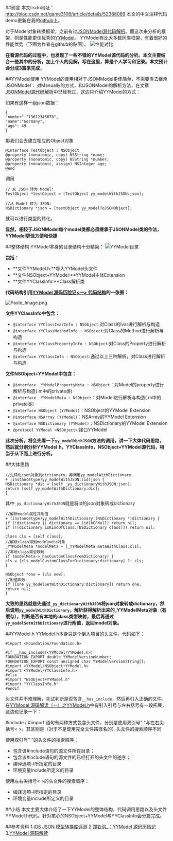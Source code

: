 ##前言
本文csdn地址：http://blog.csdn.net/game3108/article/details/52388089
本文的中文注释代码demo更新在我的[github](https://github.com/game3108/YYModelDemo)上。

对于Model对象转换框架，之前有过[JSONModel源代码解析](http://www.jianshu.com/p/64ce3927eb62)。而这次来分析的框架，则是性能更佳优秀的[YYModel](https://github.com/ibireme/YYModel)。
YYModel有比大多数同类框架，有着很好的性能优势（下图为作者在github的贴图）。
![性能对比](http://upload-images.jianshu.io/upload_images/1829891-6ee8698b642c99b9.png?imageMogr2/auto-orient/strip%7CimageView2/2/w/1240)

**在看源代码的过程中，也发现了一些不错的YYModel源代码的分析。本文主要结合一些其中的分析，加上个人的见解，写在这里，算是个人学习和记录。本文预计会分成3篇来完成，**

##YYModel使用
YYModel的使用相对于JSOMModel更佳简单，不需要类去继承JSONModel：
对Manually的方式，和JSONModel的解析方法，在文章[JSONModel源代码解析](http://www.jianshu.com/p/64ce3927eb62)中已经有过，这边只介绍YYModel的方式：

如果有这样一组json数据：
```
{
"number":"13612345678", 
"name":"Germany",
"age": 49
}
```
那我们会去建立相应的Object对象
```
@interface TestObject : NSObject
@property (nonatomic, copy) NSString *name;
@property (nonatomic, copy) NSString *number;
@property (nonatomic, assign) NSInteger age;
@end
```
调用
```
// 从 JSON 转为 Model:
TestObject *testObject = [TestObject yy_modelWithJSON:json];

//从 Model 转为 JSON:
NSDictionary *json = [testObject yy_modelToJSONObject];
```
就可以进行类型的转化。

**显然，相较于JSONModel每个model类都必须继承于JSONModel类的作法，YYModel更佳方便和快捷**

##整体结构
YYModel本身的目录结构十分精简：
![YYModel目录](http://upload-images.jianshu.io/upload_images/1829891-6bec1ddc5f880c8f.png?imageMogr2/auto-orient/strip%7CimageView2/2/w/1240)

**包括：**
* **文件YYModel.h:**导入YYModel头文件
* **文件NSObject+YYModel:**YYModel主体Extension
* **文件YYClassInfo:**Class解析类

**代码结构引用[YYModel 源码历险记<一> 代码结构](http://www.jianshu.com/users/aa41dad549af/latest_articles)的一张图：**

![Paste_Image.png](http://upload-images.jianshu.io/upload_images/1829891-b70669bd99f1b149.png?imageMogr2/auto-orient/strip%7CimageView2/2/w/1240)

**文件YYClassInfo中包含：**
* ``@interface YYClassIvarInfo : NSObject``:对Class的Ivar进行解析与构造
* ``@interface YYClassMethodInfo : NSObject``:对Class的Method进行解析与构造
* ``@interface YYClassPropertyInfo : NSObject``:对Class的Property进行解析与构造
* ``@interface YYClassInfo : NSObject``:通过以上三种解析，对Class进行解析与构造

**文件NSObject+YYModel中包含：**
* ``@interface _YYModelPropertyMeta : NSObject``：对Model的property进行解析与构造(.m中的private类)
* ``@interface _YYModelMeta : NSObject``：对Model进行解析与构造(.m中的private类)
* ``@interface NSObject (YYModel)``：NSObject的YYModel Extension
* ``@interface NSArray (YYModel)``：NSArray的YYModel Extension
* ``@interface NSDictionary (YYModel)``：NSDictionary的YYModel Extension
* ``@protocol YYModel <NSObject>``:接口YYModel

**此次分析，将会先看一下``yy_modelWithJSON``方法的调用，讲一下大体代码思路，然后就分别分析YYModel.h，YYClassInfo，NSObject+YYModel源代码，相当于从下而上进行分析。**

##大体思路
```
//先转化json对象到dictionary，再调用yy_modelWithDictionary
+ (instancetype)yy_modelWithJSON:(id)json {
NSDictionary *dic = [self _yy_dictionaryWithJSON:json];
return [self yy_modelWithDictionary:dic];
}
```
其中``_yy_dictionaryWithJSON``就是将id的json对象转成dictionary
```
//解析model属性并附值
+ (instancetype)yy_modelWithDictionary:(NSDictionary *)dictionary {
if (!dictionary || dictionary == (id)kCFNull) return nil;
if (![dictionary isKindOfClass:[NSDictionary class]]) return nil;

Class cls = [self class];
//解析class得到modelmeta对象
_YYModelMeta *modelMeta = [_YYModelMeta metaWithClass:cls];
//本地class类型映射
if (modelMeta->_hasCustomClassFromDictionary) {
cls = [cls modelCustomClassForDictionary:dictionary] ?: cls;
}

NSObject *one = [cls new];
//附值函数
if ([one yy_modelSetWithDictionary:dictionary]) return one;
return nil;
}
```

**大致的思路就是先通过``_yy_dictionaryWithJSON``将json对象转成dictionary，然后调用``yy_modelWithDictionary``，解析获得解析出来的_YYModelMeta对象（有缓存），判断是否有本地的class类型映射，最后再通过``yy_modelSetWithDictionary``进行附值，返回model对象。**


##YYModel.h
YYModel.h本身只是个倒入项目的头文件，代码如下：
```
#import <Foundation/Foundation.h>

#if __has_include(<YYModel/YYModel.h>)
FOUNDATION_EXPORT double YYModelVersionNumber;
FOUNDATION_EXPORT const unsigned char YYModelVersionString[];
#import <YYModel/NSObject+YYModel.h>
#import <YYModel/YYClassInfo.h>
#else
#import "NSObject+YYModel.h"
#import "YYClassInfo.h"
#endif
```
头文件并不难理解，先试判断是否包含``__has_include``，然后再引入正确的文件。
在[YYModel 源码解读（一）之YYModel.h](http://www.cnblogs.com/machao/p/5514921.html)中有引入引号与左右括号有一段拓展，这边也记录一下：

\#include / #import 语句有两种方式包含头文件，分别是使用双引号" "与左右尖括号< >。其区别是（对于不是使用完全文件路径名的）头文件的搜索顺序不同

使用双引号" "的头文件的搜索顺序：
* 包含该#include语句的源文件所在目录；
* 包含该#include语句的源文件的已经打开的头文件的逆序；
* 编译选项-I所指定的目录
* 环境变量include所定义的目录

使用左右尖括号< >的头文件的搜索顺序：
* 编译选项-I所指定的目录
* 环境变量include所定义的目录

##小结
本文主要大体介绍了一下YYModel的整体结构，代码调用思路以及头文件YYModel.h代码。针对核心的NSObject+YYModel与YYClassInfo会分篇完成。

##参考资料
1.[iOS JSON 模型转换库评测](http://blog.ibireme.com/2015/10/23/ios_model_framework_benchmark/)
2.[郑钦洪_：YYModel 源码历险记](http://www.jianshu.com/p/9d9119d3d1e3)
3.[YYModel 源码解读](http://www.cnblogs.com/machao/p/5514921.html)
